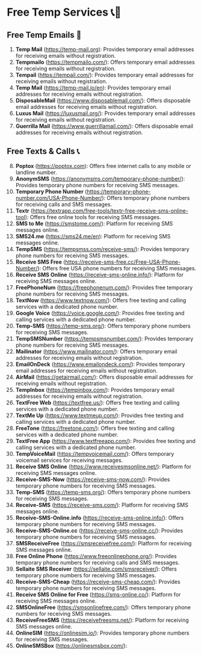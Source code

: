 # Free Temp Services 📞📧

## Free Temp Emails 📧

1. **Temp Mail** (https://temp-mail.org): Provides temporary email addresses for receiving emails without registration.
2. **Tempmailo** (https://tempmailo.com/): Offers temporary email addresses for receiving emails without registration.
3. **Tempail** (https://tempail.com/): Provides temporary email addresses for receiving emails without registration.
4. **Temp Mail** (https://temp-mail.io/en): Provides temporary email addresses for receiving emails without registration.
5. **DisposableMail** (https://www.disposablemail.com/): Offers disposable email addresses for receiving emails without registration.
6. **Luxus Mail** (https://luxusmail.org/): Provides temporary email addresses for receiving emails without registration.
7. **Guerrilla Mail** (https://www.guerrillamail.com/): Offers disposable email addresses for receiving emails without registration.

## Free Texts & Calls 📞

8. **Poptox** (https://poptox.com): Offers free internet calls to any mobile or landline number.
9. **AnonymSMS** (https://anonymsms.com/temporary-phone-number/): Provides temporary phone numbers for receiving SMS messages.
10. **Temporary Phone Number** (https://temporary-phone-number.com/USA-Phone-Number/): Offers temporary phone numbers for receiving calls and SMS messages.
11. **Textr** (https://textrapp.com/free-tools/textr-free-receive-sms-online-tool): Offers free online tools for receiving SMS messages.
12. **SMS to Me** (https://smstome.com/): Platform for receiving SMS messages online.
13. **SMS24.me** (https://sms24.me/en): Platform for receiving SMS messages online.
14. **TempSMS** (https://tempsmss.com/receive-sms/): Provides temporary phone numbers for receiving SMS messages.
15. **Receive SMS Free** (https://receive-sms-free.cc/Free-USA-Phone-Number/): Offers free USA phone numbers for receiving SMS messages.
16. **Receive SMS Online** (https://receive-sms-online.info/): Platform for receiving SMS messages online.
17. **FreePhoneNum** (https://freephonenum.com/): Provides free temporary phone numbers for receiving SMS messages.
18. **TextNow** (https://www.textnow.com/): Offers free texting and calling services with a dedicated phone number.
19. **Google Voice** (https://voice.google.com/): Provides free texting and calling services with a dedicated phone number.
20. **Temp-SMS** (https://temp-sms.org/): Offers temporary phone numbers for receiving SMS messages.
21. **TempSMSNumber** (https://tempsmsnumber.com/): Provides temporary phone numbers for receiving SMS messages.
22. **Mailinator** (https://www.mailinator.com/): Offers temporary email addresses for receiving emails without registration.
23. **EmailOnDeck** (https://www.emailondeck.com/): Provides temporary email addresses for receiving emails without registration.
24. **AirMail** (https://getairmail.com/): Offers disposable email addresses for receiving emails without registration.
25. **TempInbox** (https://tempinbox.com/): Provides temporary email addresses for receiving emails without registration.
26. **TextFree Web** (https://textfree.us/): Offers free texting and calling services with a dedicated phone number.
27. **TextMe Up** (https://www.textmeup.com/): Provides free texting and calling services with a dedicated phone number.
28. **FreeTone** (https://freetone.com/): Offers free texting and calling services with a dedicated phone number.
29. **TextFree App** (https://www.textfreeapp.com/): Provides free texting and calling services with a dedicated phone number.
30. **TempVoiceMail** (https://tempvoicemail.com/): Offers temporary voicemail services for receiving messages.
31. **Receive SMS Online** (https://www.receivesmsonline.net/): Platform for receiving SMS messages online.
32. **Receive-SMS-Now** (https://receive-sms-now.com/): Provides temporary phone numbers for receiving SMS messages.
33. **Temp-SMS** (https://temp-sms.org/): Offers temporary phone numbers for receiving SMS messages.
34. **Receive-SMS** (https://receive-sms.com/): Platform for receiving SMS messages online.
35. **Receive-SMS-Online.info** (https://receive-sms-online.info/): Offers temporary phone numbers for receiving SMS messages.
36. **Receive-SMS-Online.cc** (https://receive-sms-online.cc/): Provides temporary phone numbers for receiving SMS messages.
37. **SMSReceiveFree** (https://smsreceivefree.com/): Platform for receiving SMS messages online.
38. **Free Online Phone** (https://www.freeonlinephone.org/): Provides temporary phone numbers for receiving calls and SMS messages.
39. **Sellaite SMS Receiver** (https://sellaite.com/smsreceiver/): Offers temporary phone numbers for receiving SMS messages.
40. **Receive-SMS-Cheap** (https://receive-sms-cheap.com/): Provides temporary phone numbers for receiving SMS messages.
41. **Receive SMS Online for Free** (https://sms-online.co/): Platform for receiving SMS messages online.
42. **SMSOnlineFree** (https://smsonlinefree.com/): Offers temporary phone numbers for receiving SMS messages.
43. **ReceiveFreeSMS** (https://receivefreesms.net/): Platform for receiving SMS messages online.
44. **OnlineSIM** (https://onlinesim.io/): Provides temporary phone numbers for receiving SMS messages.
45. **OnlineSMSBox** (https://onlinesmsbox.com/):
